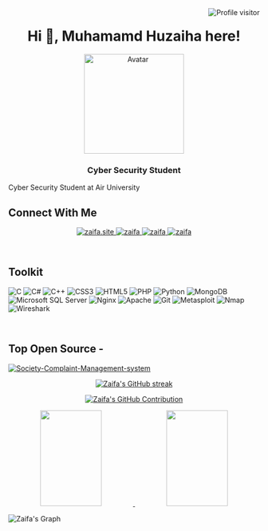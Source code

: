 <a href="https://komarev.com/ghpvc/?username=sudo-zaifa">
  <img align="right" src="https://komarev.com/ghpvc/?username=sudo-zaifa&label=Visitors&color=0e75b6&style=flat" alt="Profile visitor" />
</a>

<h1 align="center">Hi 👋, Muhamamd Huzaiha here!</h1>
<p align="center">
  <img src="assets/avatar.png" alt="Avatar" width="200" />
</p>

<h3 align="center">Cyber Security Student</h3>
<p>Cyber Security Student at Air University </p>

## Connect With Me

<p align="center">
 <a href="https://" target="_blank">
  <img src="https://img.shields.io/badge/Website-DC143C?style=for-the-badge&logo=medium&logoColor=white" alt="zaifa.site" />
 </a>
 <a href="https://www.linkedin.com/in/muhammad-huzaifa-cys" target="_blank">
  <img src="https://img.shields.io/badge/LinkedIn-0077B5?style=for-the-badge&logo=linkedin&logoColor=white" alt="zaifa" />
 </a>
 <a href="https://twitter.com/" target="_blank">
  <img src="https://img.shields.io/badge/Twitter-1DA1F2?style=for-the-badge&logo=twitter&logoColor=white" alt="zaifa" />
 </a>
 <a href="https://www.instagram.com/huzaifa.hz_/" target="_blank">
  <img src="https://img.shields.io/badge/Instagram-fe4164?style=for-the-badge&logo=instagram&logoColor=white" alt="zaifa" />
 </a>
</p>
<br />

## Toolkit

![C](https://img.shields.io/badge/C-00599C?style=for-the-badge&logo=c&logoColor=white)
![C#](https://img.shields.io/badge/C%23-239120?style=for-the-badge&logo=csharp&logoColor=white)
![C++](https://img.shields.io/badge/C++-00599C?style=for-the-badge&logo=c%2B%2B&logoColor=white)
![CSS3](https://img.shields.io/badge/CSS3-1572B6?style=for-the-badge&logo=css3&logoColor=white)
![HTML5](https://img.shields.io/badge/HTML5-E34F26?style=for-the-badge&logo=html5&logoColor=white)
![PHP](https://img.shields.io/badge/PHP-777BB4?style=for-the-badge&logo=php&logoColor=white)
![Python](https://img.shields.io/badge/Python-3670A0?style=for-the-badge&logo=python&logoColor=ffdd54)
![MongoDB](https://img.shields.io/badge/MongoDB-4EA94B?style=for-the-badge&logo=mongodb&logoColor=white)
![Microsoft SQL Server](https://img.shields.io/badge/Microsoft_SQL_Server-CC2927?style=for-the-badge&logo=microsoft%20sql%20server&logoColor=white)
![Nginx](https://img.shields.io/badge/Nginx-009639?style=for-the-badge&logo=nginx&logoColor=white)
![Apache](https://img.shields.io/badge/Apache-D42029?style=for-the-badge&logo=apache&logoColor=white)
![Git](https://img.shields.io/badge/Git-F05032?style=for-the-badge&logo=git&logoColor=white)
![Metasploit](https://img.shields.io/badge/Metasploit-3776AB?style=for-the-badge&logo=metasploit&logoColor=white)
![Nmap](https://img.shields.io/badge/Nmap-4E94E6?style=for-the-badge&logo=nmap&logoColor=white)
![Wireshark](https://img.shields.io/badge/Wireshark-1679A7?style=for-the-badge&logo=wireshark&logoColor=white)

<br />

## Top Open Source -

[![Society-Complaint-Management-system](https://github-readme-stats.vercel.app/api/pin/?username=sudo-zaifa&repo=anime-search-engine&border_color=7F3FBF&bg_color=0D1117&title_color=C9D1D9&text_color=8B949E&icon_color=7F3FBF)](https://github.com/sudo-zaifa/)

<p align="center">
  <a href="https://github.com/sudo-zaifa">
    <img src="https://github-readme-streak-stats.herokuapp.com/?user=sudo-zaifa&theme=radical&border=7F3FBF&background=0D1117" alt="Zaifa's GitHub streak"/>
  </a>
</p>

<p align="center">
  <a href="https://github.com/sudo-zaifa">
    <img src="https://github-profile-summary-cards.vercel.app/api/cards/profile-details?username=sudo-zaifa&theme=radical" alt="Zaifa's GitHub Contribution"/>
  </a>
</p>

<p align="center">
  <a href="https://github.com/sudo-zaifa">
    <img src="https://denvercoder1-github-readme-stats.vercel.app/api?username=sudo-zaifa&show_icons=true&count_private=true&theme=react&border_color=7F3FBF&bg_color=0D1117&title_color=F85D7F&icon_color=F8D866" height="192px" width="49.5%"/>
    <img src="https://denvercoder1-github-readme-stats.vercel.app/api/top-langs/?username=sudo-zaifa&langs_count=8&layout=compact&theme=react&border_color=7F3FBF&bg_color=0D1117&title_color=F85D7F&icon_color=F8D866" height="192px" width="49.5%"/>
  </a>
</p>

![Zaifa's Graph](https://github-readme-activity-graph.vercel.app/graph?username=sudo-zaifa&custom_title=Zaifa's%20GitHub%20Activity%20Graph&bg_color=0D1117&color=7F3FBF&line=7F3FBF&point=7F3FBF&area_color=FFFFFF&title_color=FFFFFF&area=true)
